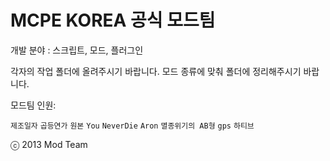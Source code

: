 MCPE KOREA 공식 모드팀
=============
개발 분야 : 스크립트, 모드, 플러그인

각자의 작업 폴더에 올려주시기 바랍니다.
모드 종류에 맞춰 폴더에 정리해주시기 바랍니다.


모드팀 인원:

`제조일자` `곱등연가` `원본` `You` `NeverDie` `Aron` `멸종위기의 AB형` `gps` `하티브`

ⓒ 2013 Mod Team
